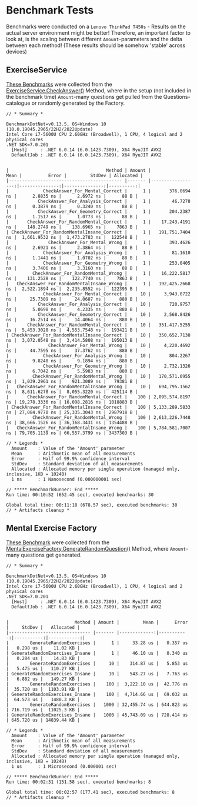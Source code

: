 # Benchmark Tests

Benchmarks were conducted on a `Lenovo ThinkPad T450s` - Results on the actual server environment might be better! Therefore, an important factor to look at, is the scaling between different `Amount`-parameters and the delta between each method! (These results should be somehow 'stable' across devices)

## ExerciseService
[These Benchmarks](https://github.com/CUMGroup/AMOGUS/blob/main/src/api/AMOGUS.Benchmarks/Benchmarks/ExerciseServiceBenchmarks.cs) were collected from the [ExerciseService.CheckAnswer()](https://github.com/CUMGroup/AMOGUS/blob/main/src/api/AMOGUS.Core/Services/Gameplay/ExerciseService.cs) Method, where in the setup (not included in the benchmark time) `Amount`-many questions get pulled from the Questions-catalogue or randomly generated by the Factory.

```
// * Summary *

BenchmarkDotNet=v0.13.5, OS=Windows 10 (10.0.19045.2965/22H2/2022Update)
Intel Core i7-5600U CPU 2.60GHz (Broadwell), 1 CPU, 4 logical and 2 physical cores
.NET SDK=7.0.201
  [Host]     : .NET 6.0.14 (6.0.1423.7309), X64 RyuJIT AVX2
  DefaultJob : .NET 6.0.14 (6.0.1423.7309), X64 RyuJIT AVX2


|                                     Method | Amount |              Mean |          Error |         StdDev | Allocated |
|------------------------------------------- |------- |------------------:|---------------:|---------------:|----------:|
|             CheckAnswer_For_Mental_Correct |      1 |       376.0694 ns |      2.8835 ns |      2.6972 ns |      88 B |
|           CheckAnswer_For_Analysis_Correct |      1 |        46.7278 ns |      0.3879 ns |      0.3240 ns |      88 B |
|           CheckAnswer_For_Geometry_Correct |      1 |       204.2387 ns |      1.1517 ns |      1.0773 ns |      88 B |
|       CheckAnswer_For_RandomMental_Correct |      1 |    17,243.4191 ns |    148.2749 ns |    138.6965 ns |    7863 B |
| CheckAnswer_For_RandomMentalInsane_Correct |      1 |   191,751.7404 ns |  1,661.9532 ns |  1,473.2783 ns |  122548 B |
|               CheckAnswer_For_Mental_Wrong |      1 |       393.4626 ns |      2.6921 ns |      2.3864 ns |      88 B |
|             CheckAnswer_For_Analysis_Wrong |      1 |        81.1610 ns |      1.1441 ns |      1.0702 ns |      88 B |
|             CheckAnswer_For_Geometry_Wrong |      1 |       253.0405 ns |      3.7406 ns |      3.3160 ns |      88 B |
|         CheckAnswer_For_RandomMental_Wrong |      1 |    16,222.5817 ns |    131.2528 ns |    122.7740 ns |    7863 B |
|   CheckAnswer_For_RandomMentalInsane_Wrong |      1 |   192,425.2668 ns |  2,522.1894 ns |  2,235.8552 ns |  122395 B |
|             CheckAnswer_For_Mental_Correct |     10 |     3,943.0722 ns |     25.7309 ns |     24.0687 ns |     880 B |
|           CheckAnswer_For_Analysis_Correct |     10 |       720.9757 ns |      5.0698 ns |      4.2335 ns |     880 B |
|           CheckAnswer_For_Geometry_Correct |     10 |     2,568.8426 ns |     16.2514 ns |     14.4064 ns |     880 B |
|       CheckAnswer_For_RandomMental_Correct |     10 |   351,417.5255 ns |  5,453.3028 ns |  4,553.7548 ns |  193421 B |
| CheckAnswer_For_RandomMentalInsane_Correct |     10 |   350,652.7138 ns |  3,072.0548 ns |  3,414.5808 ns |  195013 B |
|               CheckAnswer_For_Mental_Wrong |     10 |     4,220.4692 ns |     44.7595 ns |     37.3762 ns |     880 B |
|             CheckAnswer_For_Analysis_Wrong |     10 |       804.2267 ns |      9.8240 ns |      9.1894 ns |     880 B |
|             CheckAnswer_For_Geometry_Wrong |     10 |     2,732.1326 ns |      6.7042 ns |      5.5983 ns |     880 B |
|         CheckAnswer_For_RandomMental_Wrong |     10 |   170,571.0955 ns |  1,039.2961 ns |    921.3089 ns |   79381 B |
|   CheckAnswer_For_RandomMentalInsane_Wrong |     10 |   694,795.1562 ns |  8,611.6278 ns |  8,055.3220 ns |  425114 B |
|       CheckAnswer_For_RandomMental_Correct |    100 | 2,095,574.8197 ns | 19,278.3336 ns | 16,098.2816 ns | 1018883 B |
| CheckAnswer_For_RandomMentalInsane_Correct |    100 | 5,133,289.5833 ns | 27,084.9770 ns | 25,335.3043 ns | 2987918 B |
|         CheckAnswer_For_RandomMental_Wrong |    100 | 2,613,226.7448 ns | 38,666.1526 ns | 36,168.3431 ns | 1354488 B |
|   CheckAnswer_For_RandomMentalInsane_Wrong |    100 | 5,784,581.7007 ns | 79,705.1139 ns | 66,557.3799 ns | 3437303 B |

// * Legends *
  Amount    : Value of the 'Amount' parameter
  Mean      : Arithmetic mean of all measurements
  Error     : Half of 99.9% confidence interval
  StdDev    : Standard deviation of all measurements
  Allocated : Allocated memory per single operation (managed only, inclusive, 1KB = 1024B)
  1 ns      : 1 Nanosecond (0.000000001 sec)

// ***** BenchmarkRunner: End *****
Run time: 00:10:52 (652.45 sec), executed benchmarks: 30

Global total time: 00:11:18 (678.57 sec), executed benchmarks: 30
// * Artifacts cleanup *
```

## Mental Exercise Factory

[These Benchmark](https://github.com/CUMGroup/AMOGUS/blob/main/src/api/AMOGUS.Benchmarks/Benchmarks/MentalExerciseFactoryBenchmarks.cs) were collected from the [MentalExerciseFactory.GenerateRandomQuestion()](https://github.com/CUMGroup/AMOGUS/blob/main/src/api/AMOGUS.Core/Factories/MentalExerciseFactory.cs) Method, where `Amount`-many questions get generated.
```
// * Summary *

BenchmarkDotNet=v0.13.5, OS=Windows 10 (10.0.19045.2965/22H2/2022Update)
Intel Core i7-5600U CPU 2.60GHz (Broadwell), 1 CPU, 4 logical and 2 physical cores
.NET SDK=7.0.201
  [Host]     : .NET 6.0.14 (6.0.1423.7309), X64 RyuJIT AVX2
  DefaultJob : .NET 6.0.14 (6.0.1423.7309), X64 RyuJIT AVX2


|                         Method | Amount |         Mean |      Error |     StdDev |   Allocated |
|------------------------------- |------- |-------------:|-----------:|-----------:|------------:|
|        GenerateRandomExercises |      1 |     33.28 us |   0.357 us |   0.298 us |    11.02 KB |
| GenerateRandomExercises_Insane |      1 |     46.10 us |   0.340 us |   0.284 us |    14.83 KB |
|        GenerateRandomExercises |     10 |    314.87 us |   5.853 us |   5.475 us |   110.27 KB |
| GenerateRandomExercises_Insane |     10 |    543.27 us |   7.763 us |   6.882 us |   149.27 KB |
|        GenerateRandomExercises |    100 |  3,222.10 us |  42.776 us |  35.720 us |  1103.91 KB |
| GenerateRandomExercises_Insane |    100 |  4,714.66 us |  69.032 us |  64.573 us |   1480.3 KB |
|        GenerateRandomExercises |   1000 | 32,455.74 us | 644.823 us | 716.719 us |  11025.3 KB |
| GenerateRandomExercises_Insane |   1000 | 45,743.09 us | 728.414 us | 645.720 us | 14839.44 KB |

// * Legends *
  Amount    : Value of the 'Amount' parameter
  Mean      : Arithmetic mean of all measurements
  Error     : Half of 99.9% confidence interval
  StdDev    : Standard deviation of all measurements
  Allocated : Allocated memory per single operation (managed only, inclusive, 1KB = 1024B)
  1 us      : 1 Microsecond (0.000001 sec)

// ***** BenchmarkRunner: End *****
Run time: 00:02:31 (151.58 sec), executed benchmarks: 8

Global total time: 00:02:57 (177.41 sec), executed benchmarks: 8
// * Artifacts cleanup *
```
